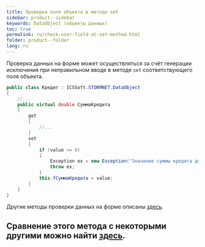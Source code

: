 ```yaml
---
title: Проверка поля объекта в методе set
sidebar: product--sidebar
keywords: DataObject (объекты данных)
toc: true
permalink: ru/check-user-field-at-set-method.html
folder: product--folder
lang: ru
---
```

Проверка данных на форме может осуществляться за счёт генерации исключения при неправильном вводе в методе `set` соответствующего поля объекта.

```cs
public class Кредит : ICSSoft.STORMNET.DataObject
{
	//...
	public virtual double СуммаКредита
	{
		get
		{
			//...
		}
		set
		{
			if (value <= 0)
			{
				Exception ex = new Exception("Значение суммы кредита должно быть положительным!");
				throw ex; 
			}
			this.fСуммаКредита = value;
		}
	}
}
```
Другие методы проверки данных на форме описаны [здесь](edit-form-validation.html). 

Сравнение этого метода с некоторыми другими можно найти [здесь](check-form-field-during-edit.html).
----